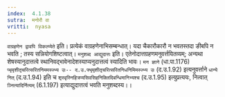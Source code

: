 ```yaml
---
index:  4.1.38
sutra:  मनोरौ वा
vritti:  nyasa
---
```


`वाग्रहणेन द्वावपि विकल्प्येते` इति। प्रत्येकं वाग्रहणेनाभिसम्बन्धात्। यदा चैकारौकारौ न भवतस्तदा ङीबपि न भवति ; तस्य सन्नियोगशिष्टत्वात्। `मनुशब्द आद्युदात्तः` इति। एतेनोदात्तग्रहणमनुवर्त्तयितव्यम्; अन्यथा शेषस्यानुदात्तत्वे स्थानिवद्भावेनादेशस्याप्यनुदात्तत्वं स्यादिति भावः। `मन ज्ञाने` (धा.पा.1176) `प्भृमृशीतृचरित्सरितनिममस्ज्भ्य उः-- द.उ.फ्भृमृशीतृचरित्सरितनिधनिमिमस्ज्भ्य उः` (द.उ.1.92) इत्यनुवर्त्ताने `धान्ये नित्` (द.उ.1.94) इति च `शृस्वृस्निहित्रप्यसिवसिहनिक्लिदिबन्धिमानिभ्यश्च` (द.उ.1.95) इत्युप्रत्ययः, नित्वात् `ञ्नित्यादिर्नित्यम्` (6.1.197) इत्याद्युदात्तत्वं भवति मनुशब्दस्य।।

